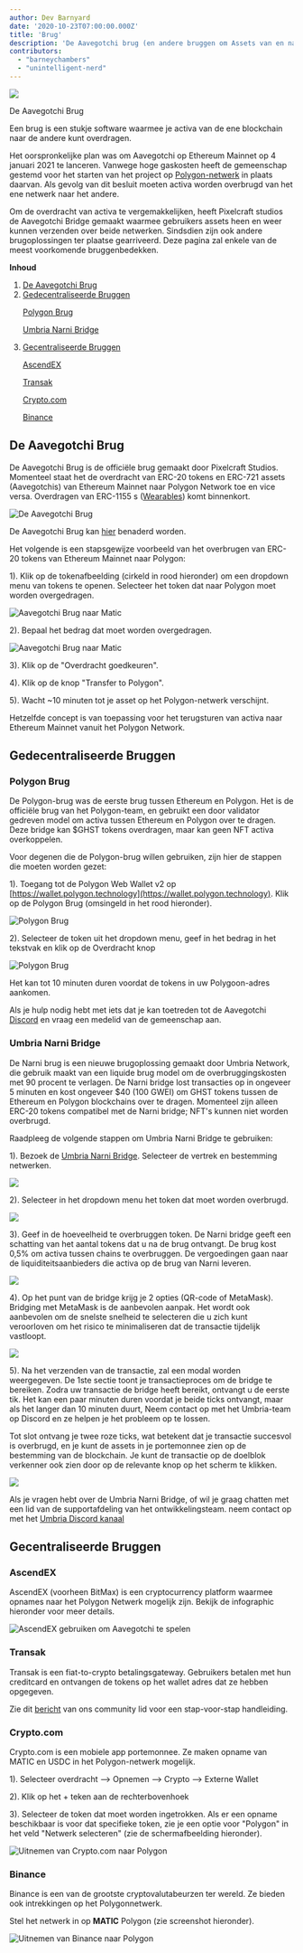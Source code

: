 ```yaml
---
author: Dev Barnyard
date: '2020-10-23T07:00:00.000Z'
title: 'Brug'
description: 'De Aavegotchi brug (en andere bruggen om Assets van en naar Polygon te verplaatsen)'
contributors:
  - "barneychambers"
  - "unintelligent-nerd"
---
```


<div class="headerImageContainer">
<img class="headerImage" src="/bridge/aavegotchi-bridge.gif">
<p class="headerImageText">De Aavegotchi Brug</p>
</div>

Een brug is een stukje software waarmee je activa van de ene blockchain naar de andere kunt overdragen.

Het oorspronkelijke plan was om Aavegotchi op Ethereum Mainnet op 4 januari 2021 te lanceren. Vanwege hoge gaskosten heeft de gemeenschap gestemd voor het starten van het project op [Polygon-netwerk](/glossary#polygon) in plaats daarvan. Als gevolg van dit besluit moeten activa worden overbrugd van het ene netwerk naar het andere.

Om de overdracht van activa te vergemakkelijken, heeft Pixelcraft studios de Aavegotchi Bridge gemaakt waarmee gebruikers assets heen en weer kunnen verzenden over beide netwerken. Sindsdien zijn ook andere brugoplossingen ter plaatse gearriveerd. Deze pagina zal enkele van de meest voorkomende bruggenbedekken.

<div class="contentsBox">

**Inhoud**

<ol>
<li><a href=#aavegotchi-bridge>De Aavegotchi Brug</a></li>
<li><a href=#decentralized-bridges>Gedecentraliseerde Bruggen</a></li>
<p><a href=#polygon-bridge>Polygon Brug</a></p>
<p><a href=#umbria-narni-bridge>Umbria Narni Bridge</a></p>
<li><a href=#centralized-bridges>Gecentraliseerde Bruggen</a></li>
<p><a href=#ascendex>AscendEX</a></p>
<p><a href=#transak>Transak</a></p>
<p><a href=#crypto-com>Crypto.com</a></p>
<p><a href=#binance>Binance</a></p>
</ol>

</div>

## De Aavegotchi Brug

De Aavegotchi Brug is de officiële brug gemaakt door Pixelcraft Studios. Momenteel staat het de overdracht van ERC-20 tokens en ERC-721 assets (Aavegotchis) van Ethereum Mainnet naar Polygon Network toe en vice versa. Overdragen van ERC-1155 s ([Wearables](/wearables)) komt binnenkort.

<img class="bodyImage" src="/bridge/aavegotchi-bridge.png" alt="De Aavegotchi Brug" />

De Aavegotchi Brug kan [hier](https://aavegotchi.com/bridge) benaderd worden.

Het volgende is een stapsgewijze voorbeeld van het overbrugen van ERC-20 tokens van Ethereum Mainnet naar Polygon:

1). Klik op de tokenafbeelding (cirkeld in rood hieronder) om een dropdown menu van tokens te openen. Selecteer het token dat naar Polygon moet worden overgedragen.

<img class = "bodyImage" src = "/bridge/select-atoken-to-convert.png" alt = "Aavegotchi Brug naar Matic" />

2). Bepaal het bedrag dat moet worden overgedragen.

<img class = "bodyImage" src = "/bridge/amount-to-transfer-to-matic.png" alt = "Aavegotchi Brug naar Matic" />

3). Klik op de "Overdracht goedkeuren".

4). Klik op de knop "Transfer to Polygon".

5). Wacht ~10 minuten tot je asset op het Polygon-netwerk verschijnt.

Hetzelfde concept is van toepassing voor het terugsturen van activa naar Ethereum Mainnet vanuit het Polygon Network.

## Gedecentraliseerde Bruggen

### Polygon Brug
De Polygon-brug was de eerste brug tussen Ethereum en Polygon. Het is de officiële brug van het Polygon-team, en gebruikt een door validator gedreven model om activa tussen Ethereum en Polygon over te dragen. Deze bridge kan $GHST tokens overdragen, maar kan geen NFT activa overkoppelen.

Voor degenen die de Polygon-brug willen gebruiken, zijn hier de stappen die moeten worden gezet:

1). Toegang tot de Polygon Web Wallet v2 op [https://wallet.polygon.technology](https://wallet.polygon.technology). Klik op de Polygon Brug (omsingeld in het rood hieronder).

<img class="bodyImage" src="/bridge/polygon-bridge-frontpage.png" alt="Polygon Brug" />

2). Selecteer de token uit het dropdown menu, geef in het bedrag in het tekstvak en klik op de Overdracht knop

<img class="bodyImage" src="/bridge/polygon-bridge.png" alt="Polygon Brug" />

Het kan tot 10 minuten duren voordat de tokens in uw Polygoon-adres aankomen.

Als je hulp nodig hebt met iets dat je kan toetreden tot de Aavegotchi [Discord](https://discord.com/invite/rttCTkZ) en vraag een medelid van de gemeenschap aan.

### Umbria Narni Bridge
De Narni brug is een nieuwe brugoplossing gemaakt door Umbria Network, die gebruik maakt van een liquide brug model om de overbruggingskosten met 90 procent te verlagen. De Narni bridge lost transacties op in ongeveer 5 minuten en kost ongeveer $40 (100 GWEI) om GHST tokens tussen de Ethereum en Polygon blockchains over te dragen. Momenteel zijn alleen ERC-20 tokens compatibel met de Narni bridge; NFT's kunnen niet worden overbrugd.

Raadpleeg de volgende stappen om Umbria Narni Bridge te gebruiken:

1). Bezoek de [Umbria Narni Bridge](https://bridge.umbria.network/bridge). Selecteer de vertrek en bestemming netwerken.

<img class="bodyImage" src='/bridge/umbria-network-selection.png' />

2). Selecteer in het dropdown menu het token dat moet worden overbrugd.

<img class="bodyImage" src='/bridge/umbria-token-selection.png' />

3). Geef in de hoeveelheid te overbruggen token. De Narni bridge geeft een schatting van het aantal tokens dat u na de brug ontvangt. De brug kost 0,5% om activa tussen chains te overbruggen. De vergoedingen gaan naar de liquiditeitsaanbieders die activa op de brug van Narni leveren.

<img class="bodyImage" src='/bridge/umbria-fee-estimation.png' />

4). Op het punt van de bridge krijg je 2 opties (QR-code of MetaMask). Bridging met MetaMask is de aanbevolen aanpak. Het wordt ook aanbevolen om de snelste snelheid te selecteren die u zich kunt veroorloven om het risico te minimaliseren dat de transactie tijdelijk vastloopt.

<img class="bodyImage" src='/bridge/umbria-confirming-transaction.png' />

5). Na het verzenden van de transactie, zal een modal worden weergegeven. De 1ste sectie toont je transactieproces om de bridge te bereiken. Zodra uw transactie de bridge heeft bereikt, ontvangt u de eerste tik. Het kan een paar minuten duren voordat je beide ticks ontvangt, maar als het langer dan 10 minuten duurt, Neem contact op met het Umbria-team op Discord en ze helpen je het probleem op te lossen.

Tot slot ontvang je twee roze ticks, wat betekent dat je transactie succesvol is overbrugd, en je kunt de assets in je portemonnee zien op de bestemming van de blockchain. Je kunt de transactie op de doelblok verkenner ook zien door op de relevante knop op het scherm te klikken.

<img class="bodyImage" src='/bridge/umbria-confirmation.png' />

Als je vragen hebt over de Umbria Narni Bridge, of wil je graag chatten met een lid van de supportafdeling van het ontwikkelingsteam. neem contact op met het [Umbria Discord kanaal](https://discord.gg/8Ms7Cr4)

## Gecentraliseerde Bruggen

### AscendEX

AscendEX (voorheen BitMax) is een cryptocurrency platform waarmee opnames naar het Polygon Netwerk mogelijk zijn. Bekijk de infographic hieronder voor meer details.

<img class = "bodyImage" src = "/bridge/Using_AscendEX_and_play_Aavegotchi.jpg" alt = "AscendEX gebruiken om Aavegotchi te spelen" />

### Transak

Transak is een fiat-to-crypto betalingsgateway. Gebruikers betalen met hun creditcard en ontvangen de tokens op het wallet adres dat ze hebben opgegeven.

Zie dit [bericht](https://trasher.substack.com/p/buying-your-tokens-straight-into) van ons community lid voor een stap-voor-stap handleiding.

### Crypto.com

Crypto.com is een mobiele app portemonnee. Ze maken opname van MATIC en USDC in het Polygon-netwerk mogelijk.

1). Selecteer overdracht --> Opnemen --> Crypto --> Externe Wallet

2). Klik op het + teken aan de rechterbovenhoek

3). Selecteer de token dat moet worden ingetrokken. Als er een opname beschikbaar is voor dat specifieke token, zie je een optie voor "Polygon" in het veld "Netwerk selecteren" (zie de schermafbeelding hieronder).

<img class="bodyImage" src="/bridge/cryptocom-withdrawal.png" alt="Uitnemen van Crypto.com naar Polygon" />

### Binance

Binance is een van de grootste cryptovalutabeurzen ter wereld. Ze bieden ook intrekkingen op het Polygonnetwerk.

Stel het netwerk in op **MATIC** Polygon (zie screenshot hieronder).

<img class="bodyImage" src="/bridge/withdrawal-from-binance-to-polygon.png" alt="Uitnemen van Binance naar Polygon" />